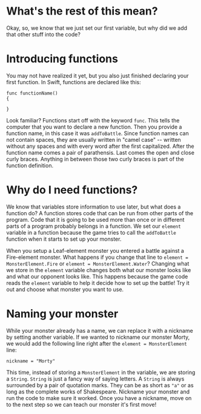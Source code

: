 What's the rest of this mean?
=============================
Okay, so, we know that we just set our first variable, but why did we add that other stuff into the code?

Introducing functions
=====================
You may not have realized it yet, but you also just finished declaring your first function. In Swift, functions are declared like this:

	func functionName()
	{
	
	}

Look familiar? Functions start off with the keyword ```func```. This tells the computer that you want to declare a new function. Then you provide a function name, in this case it was ```addToBattle```. Since function names can not contain spaces, they are usually written in "camel case" -- written without any spaces and with every word after the first capitalized. After the function name comes a pair of parathensis. Last comes the open and close curly braces. Anything in between those two curly braces is part of the function definition.

Why do I need functions?
========================
We know that variables store information to use later, but what does a function do? A function stores code that can be run from other parts of the program. Code that it is going to be used more than once or in different parts of a program probably belongs in a function. We set our ```element``` variable in a function because the game tries to call the ```addToBattle``` function when it starts to set up your monster.

When you setup a Leaf-element monster you entered a battle against a Fire-element monster. What happens if you change that line to ```element = MonsterElement.Fire``` or ```element = MonsterElement.Water```? Changing what we store in the ```element``` variable changes both what our monster looks like and what our opponent looks like. This happens because the game code reads the ```element``` variable to help it decide how to set up the battle! Try it out and choose what monster you want to use.

Naming your monster
===================
While your monster already has a name, we can replace it with a nickname by setting another variable. If we wanted to nickname our monster Morty, we would add the following line right after the ```element = MonsterElement``` line:

	nickname = "Morty"

This time, instead of storing a ```MonsterElement``` in the variable, we are storing a ```String```. ```String``` is just a fancy way of saying letters. A ```String``` is always surrounded by a pair of quotation marks. They can be as short as ```"a"``` or as long as the complete works of Shakespeare. Nickname your monster and run the code to make sure it worked. Once you have a nickname, move on to the next step so we can teach our monster it's first move!
